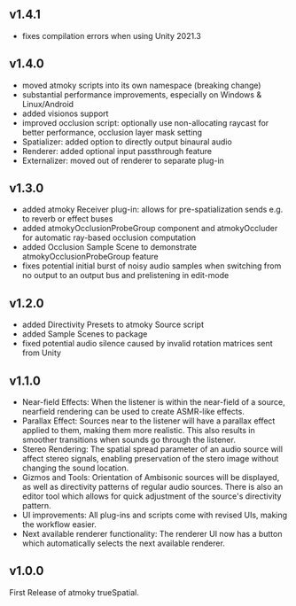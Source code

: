## v1.4.1

- fixes compilation errors when using Unity 2021.3

## v1.4.0

- moved atmoky scripts into its own namespace (breaking change)
- substantial performance improvements, especially on Windows & Linux/Android
- added visionos support
- improved occlusion script: optionally use non-allocating raycast for better performance, occlusion layer mask setting
- Spatializer: added option to directly output binaural audio
- Renderer: added optional input passthrough feature
- Externalizer: moved out of renderer to separate plug-in

## v1.3.0

- added atmoky Receiver plug-in: allows for pre-spatialization sends e.g. to reverb or effect buses
- added atmokyOcclusionProbeGroup component and atmokyOccluder for automatic ray-based occlusion computation
- added Occlusion Sample Scene to demonstrate atmokyOcclusionProbeGroup feature
- fixes potential initial burst of noisy audio samples when switching from no output to an output bus and prelistening in edit-mode

## v1.2.0

- added Directivity Presets to atmoky Source script
- added Sample Scenes to package
- fixed potential audio silence caused by invalid rotation matrices sent from Unity

## v1.1.0

- Near-field Effects: When the listener is within the near-field of a source, nearfield rendering can be used to create ASMR-like effects.
- Parallax Effect: Sources near to the listener will have a parallax effect applied to them, making them more realistic. This also results in smoother transitions when sounds go through the listener.
- Stereo Rendering: The spatial spread parameter of an audio source will affect stereo signals, enabling preservation of the stero image without changing the sound location.
- Gizmos and Tools: Orientation of Ambisonic sources will be displayed, as well as directivity patterns of regular audio sources. There is also an editor tool which allows for quick adjustment of the source's directivity pattern.
- UI improvements: All plug-ins and scripts come with revised UIs, making the workflow easier.
- Next available renderer functionality: The renderer UI now has a button which automatically selects the next available renderer.

## v1.0.0

First Release of atmoky trueSpatial.
